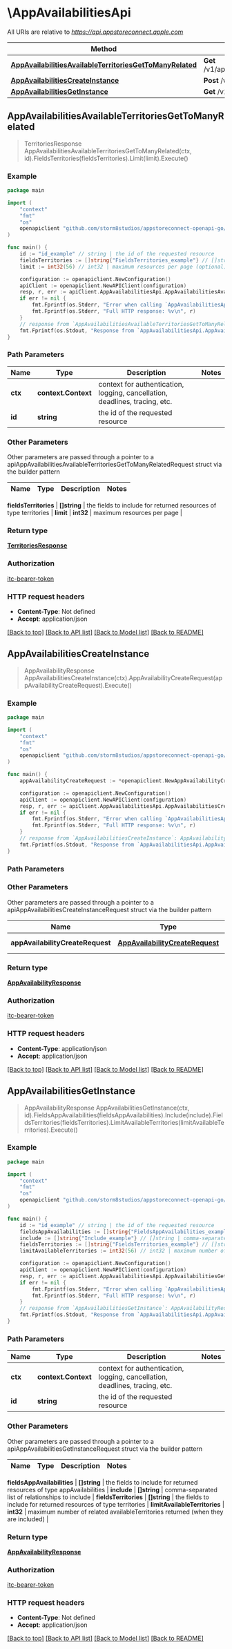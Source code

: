 # \AppAvailabilitiesApi

All URIs are relative to *https://api.appstoreconnect.apple.com*

Method | HTTP request | Description
------------- | ------------- | -------------
[**AppAvailabilitiesAvailableTerritoriesGetToManyRelated**](AppAvailabilitiesApi.md#AppAvailabilitiesAvailableTerritoriesGetToManyRelated) | **Get** /v1/appAvailabilities/{id}/availableTerritories | 
[**AppAvailabilitiesCreateInstance**](AppAvailabilitiesApi.md#AppAvailabilitiesCreateInstance) | **Post** /v1/appAvailabilities | 
[**AppAvailabilitiesGetInstance**](AppAvailabilitiesApi.md#AppAvailabilitiesGetInstance) | **Get** /v1/appAvailabilities/{id} | 



## AppAvailabilitiesAvailableTerritoriesGetToManyRelated

> TerritoriesResponse AppAvailabilitiesAvailableTerritoriesGetToManyRelated(ctx, id).FieldsTerritories(fieldsTerritories).Limit(limit).Execute()



### Example

```go
package main

import (
    "context"
    "fmt"
    "os"
    openapiclient "github.com/storm8studios/appstoreconnect-openapi-go/generated"
)

func main() {
    id := "id_example" // string | the id of the requested resource
    fieldsTerritories := []string{"FieldsTerritories_example"} // []string | the fields to include for returned resources of type territories (optional)
    limit := int32(56) // int32 | maximum resources per page (optional)

    configuration := openapiclient.NewConfiguration()
    apiClient := openapiclient.NewAPIClient(configuration)
    resp, r, err := apiClient.AppAvailabilitiesApi.AppAvailabilitiesAvailableTerritoriesGetToManyRelated(context.Background(), id).FieldsTerritories(fieldsTerritories).Limit(limit).Execute()
    if err != nil {
        fmt.Fprintf(os.Stderr, "Error when calling `AppAvailabilitiesApi.AppAvailabilitiesAvailableTerritoriesGetToManyRelated``: %v\n", err)
        fmt.Fprintf(os.Stderr, "Full HTTP response: %v\n", r)
    }
    // response from `AppAvailabilitiesAvailableTerritoriesGetToManyRelated`: TerritoriesResponse
    fmt.Fprintf(os.Stdout, "Response from `AppAvailabilitiesApi.AppAvailabilitiesAvailableTerritoriesGetToManyRelated`: %v\n", resp)
}
```

### Path Parameters


Name | Type | Description  | Notes
------------- | ------------- | ------------- | -------------
**ctx** | **context.Context** | context for authentication, logging, cancellation, deadlines, tracing, etc.
**id** | **string** | the id of the requested resource | 

### Other Parameters

Other parameters are passed through a pointer to a apiAppAvailabilitiesAvailableTerritoriesGetToManyRelatedRequest struct via the builder pattern


Name | Type | Description  | Notes
------------- | ------------- | ------------- | -------------

 **fieldsTerritories** | **[]string** | the fields to include for returned resources of type territories | 
 **limit** | **int32** | maximum resources per page | 

### Return type

[**TerritoriesResponse**](TerritoriesResponse.md)

### Authorization

[itc-bearer-token](../README.md#itc-bearer-token)

### HTTP request headers

- **Content-Type**: Not defined
- **Accept**: application/json

[[Back to top]](#) [[Back to API list]](../README.md#documentation-for-api-endpoints)
[[Back to Model list]](../README.md#documentation-for-models)
[[Back to README]](../README.md)


## AppAvailabilitiesCreateInstance

> AppAvailabilityResponse AppAvailabilitiesCreateInstance(ctx).AppAvailabilityCreateRequest(appAvailabilityCreateRequest).Execute()



### Example

```go
package main

import (
    "context"
    "fmt"
    "os"
    openapiclient "github.com/storm8studios/appstoreconnect-openapi-go/generated"
)

func main() {
    appAvailabilityCreateRequest := *openapiclient.NewAppAvailabilityCreateRequest(*openapiclient.NewAppAvailabilityCreateRequestData("Type_example", *openapiclient.NewAppAvailabilityCreateRequestDataAttributes(false), *openapiclient.NewAppAvailabilityCreateRequestDataRelationships(*openapiclient.NewAppAvailabilityCreateRequestDataRelationshipsApp(*openapiclient.NewAppAvailabilityRelationshipsAppData("Type_example", "Id_example")), *openapiclient.NewAppAvailabilityCreateRequestDataRelationshipsAvailableTerritories([]openapiclient.AppAvailabilityRelationshipsAvailableTerritoriesDataInner{*openapiclient.NewAppAvailabilityRelationshipsAvailableTerritoriesDataInner("Type_example", "Id_example")})))) // AppAvailabilityCreateRequest | AppAvailability representation

    configuration := openapiclient.NewConfiguration()
    apiClient := openapiclient.NewAPIClient(configuration)
    resp, r, err := apiClient.AppAvailabilitiesApi.AppAvailabilitiesCreateInstance(context.Background()).AppAvailabilityCreateRequest(appAvailabilityCreateRequest).Execute()
    if err != nil {
        fmt.Fprintf(os.Stderr, "Error when calling `AppAvailabilitiesApi.AppAvailabilitiesCreateInstance``: %v\n", err)
        fmt.Fprintf(os.Stderr, "Full HTTP response: %v\n", r)
    }
    // response from `AppAvailabilitiesCreateInstance`: AppAvailabilityResponse
    fmt.Fprintf(os.Stdout, "Response from `AppAvailabilitiesApi.AppAvailabilitiesCreateInstance`: %v\n", resp)
}
```

### Path Parameters



### Other Parameters

Other parameters are passed through a pointer to a apiAppAvailabilitiesCreateInstanceRequest struct via the builder pattern


Name | Type | Description  | Notes
------------- | ------------- | ------------- | -------------
 **appAvailabilityCreateRequest** | [**AppAvailabilityCreateRequest**](AppAvailabilityCreateRequest.md) | AppAvailability representation | 

### Return type

[**AppAvailabilityResponse**](AppAvailabilityResponse.md)

### Authorization

[itc-bearer-token](../README.md#itc-bearer-token)

### HTTP request headers

- **Content-Type**: application/json
- **Accept**: application/json

[[Back to top]](#) [[Back to API list]](../README.md#documentation-for-api-endpoints)
[[Back to Model list]](../README.md#documentation-for-models)
[[Back to README]](../README.md)


## AppAvailabilitiesGetInstance

> AppAvailabilityResponse AppAvailabilitiesGetInstance(ctx, id).FieldsAppAvailabilities(fieldsAppAvailabilities).Include(include).FieldsTerritories(fieldsTerritories).LimitAvailableTerritories(limitAvailableTerritories).Execute()



### Example

```go
package main

import (
    "context"
    "fmt"
    "os"
    openapiclient "github.com/storm8studios/appstoreconnect-openapi-go/generated"
)

func main() {
    id := "id_example" // string | the id of the requested resource
    fieldsAppAvailabilities := []string{"FieldsAppAvailabilities_example"} // []string | the fields to include for returned resources of type appAvailabilities (optional)
    include := []string{"Include_example"} // []string | comma-separated list of relationships to include (optional)
    fieldsTerritories := []string{"FieldsTerritories_example"} // []string | the fields to include for returned resources of type territories (optional)
    limitAvailableTerritories := int32(56) // int32 | maximum number of related availableTerritories returned (when they are included) (optional)

    configuration := openapiclient.NewConfiguration()
    apiClient := openapiclient.NewAPIClient(configuration)
    resp, r, err := apiClient.AppAvailabilitiesApi.AppAvailabilitiesGetInstance(context.Background(), id).FieldsAppAvailabilities(fieldsAppAvailabilities).Include(include).FieldsTerritories(fieldsTerritories).LimitAvailableTerritories(limitAvailableTerritories).Execute()
    if err != nil {
        fmt.Fprintf(os.Stderr, "Error when calling `AppAvailabilitiesApi.AppAvailabilitiesGetInstance``: %v\n", err)
        fmt.Fprintf(os.Stderr, "Full HTTP response: %v\n", r)
    }
    // response from `AppAvailabilitiesGetInstance`: AppAvailabilityResponse
    fmt.Fprintf(os.Stdout, "Response from `AppAvailabilitiesApi.AppAvailabilitiesGetInstance`: %v\n", resp)
}
```

### Path Parameters


Name | Type | Description  | Notes
------------- | ------------- | ------------- | -------------
**ctx** | **context.Context** | context for authentication, logging, cancellation, deadlines, tracing, etc.
**id** | **string** | the id of the requested resource | 

### Other Parameters

Other parameters are passed through a pointer to a apiAppAvailabilitiesGetInstanceRequest struct via the builder pattern


Name | Type | Description  | Notes
------------- | ------------- | ------------- | -------------

 **fieldsAppAvailabilities** | **[]string** | the fields to include for returned resources of type appAvailabilities | 
 **include** | **[]string** | comma-separated list of relationships to include | 
 **fieldsTerritories** | **[]string** | the fields to include for returned resources of type territories | 
 **limitAvailableTerritories** | **int32** | maximum number of related availableTerritories returned (when they are included) | 

### Return type

[**AppAvailabilityResponse**](AppAvailabilityResponse.md)

### Authorization

[itc-bearer-token](../README.md#itc-bearer-token)

### HTTP request headers

- **Content-Type**: Not defined
- **Accept**: application/json

[[Back to top]](#) [[Back to API list]](../README.md#documentation-for-api-endpoints)
[[Back to Model list]](../README.md#documentation-for-models)
[[Back to README]](../README.md)

